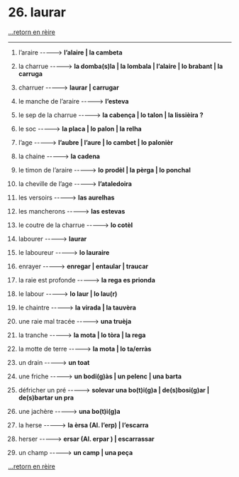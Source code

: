 # 26. laurar

[...retorn en rèire](../sommaire.md)

---

1. l’araire -----> **l’alaire | la cambeta**

2. la charrue -----> **la domba(s)la | la lombala | l’alaire | lo brabant | la carruga**

3. charruer -----> **laurar | carrugar**

4. le manche de l’araire -----> **l’esteva**

5. le sep de la charrue -----> **la cabença | lo talon | la lissièira ?**

6. le soc -----> **la placa | lo palon | la relha**

7. l’age -----> **l’aubre | l’aure | lo cambet | lo palonièr**

8. la chaine -----> **la cadena**

9. le timon de l’araire -----> **lo prodèl | la pèrga | lo ponchal**

10. la cheville de l’age -----> **l’ataledoira**

11. les versoirs -----> **las aurelhas**

12. les mancherons -----> **las estevas**

13. le coutre de la charrue -----> **lo cotèl**

14. labourer -----> **laurar**

15. le laboureur -----> **lo lauraire**

16. enrayer -----> **enregar | entaular | traucar**

17. la raie est profonde -----> **la rega es prionda**

18. le labour -----> **lo laur | lo lau(r)**

19. le chaintre -----> **la virada | la tauvèra**

20. une raie mal tracée -----> **una truèja**

21. la tranche -----> **la mota | lo tòra | la rega**

22. la motte de terre -----> **la mota | lo ta/erràs**

23. un drain -----> **un toat**

24. une friche -----> **un bodi(g)às | un pelenc | una barta**

25. défricher un pré -----> **solevar una bo(t)i(g)a | de(s)bosi(g)ar | de(s)bartar un pra**

26. une jachère -----> **una bo(t)i(g)a**

27. la herse -----> **la èrsa (Al. l’erp) | l’escarra**

28. herser -----> **ersar  (Al. erpar ) | escarrassar**

29. un champ -----> **un camp | una peça**

[...retorn en rèire](../sommaire.md)
